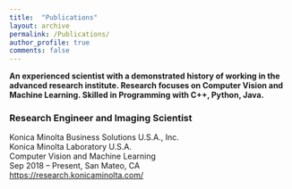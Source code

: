 ```yaml
---
title:  "Publications"
layout: archive
permalink: /Publications/
author_profile: true
comments: false
---
```



**An experienced scientist with a demonstrated history of working in the advanced research institute. Research focuses on Computer Vision and Machine Learning. Skilled in Programming with C++, Python, Java.**

### Research Engineer and Imaging Scientist
Konica Minolta Business Solutions U.S.A., Inc.\
Konica Minolta Laboratory U.S.A.\
Computer Vision and Machine Learning\
Sep 2018 – Present, San Mateo, CA\
https://research.konicaminolta.com/


